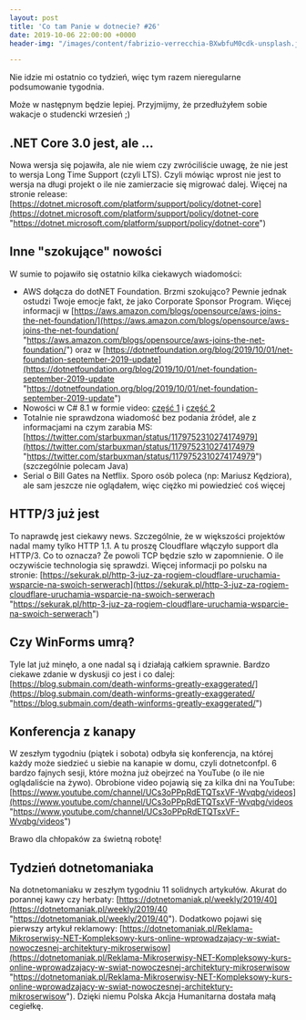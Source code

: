 ```yaml
---
layout: post
title: 'Co tam Panie w dotnecie? #26'
date: 2019-10-06 22:00:00 +0000
header-img: "/images/content/fabrizio-verrecchia-BXwbfuM0cdk-unsplash.jpg"

---
```

Nie idzie mi ostatnio co tydzień, więc tym razem nieregularne podsumowanie tygodnia.

Może w następnym będzie lepiej. Przyjmijmy, że przedłużyłem sobie wakacje o studencki wrzesień ;)

## .NET Core 3.0 jest, ale ...

Nowa wersja się pojawiła, ale nie wiem czy zwróciliście uwagę, że nie jest to wersja Long Time Support (czyli LTS). Czyli mówiąc wprost nie jest to wersja na długi projekt o ile nie zamierzacie się migrować dalej. Więcej na stronie release: [https://dotnet.microsoft.com/platform/support/policy/dotnet-core](https://dotnet.microsoft.com/platform/support/policy/dotnet-core "https://dotnet.microsoft.com/platform/support/policy/dotnet-core")

## Inne "szokujące" nowości

W sumie to pojawiło się ostatnio kilka ciekawych wiadomości:

* AWS dołącza do dotNET Foundation. Brzmi szokująco? Pewnie jednak ostudzi Twoje emocje fakt, że jako Corporate Sponsor Program. Więcej informacji w [https://aws.amazon.com/blogs/opensource/aws-joins-the-net-foundation/](https://aws.amazon.com/blogs/opensource/aws-joins-the-net-foundation/ "https://aws.amazon.com/blogs/opensource/aws-joins-the-net-foundation/") oraz w [https://dotnetfoundation.org/blog/2019/10/01/net-foundation-september-2019-update](https://dotnetfoundation.org/blog/2019/10/01/net-foundation-september-2019-update "https://dotnetfoundation.org/blog/2019/10/01/net-foundation-september-2019-update")
* Nowości w C# 8.1 w formie video: [część 1](https://www.youtube.com/watch?v=TJiLhRPgyq4) i [część 2](https://www.youtube.com/watch?v=fhf8N4004u0)
* Totalnie nie sprawdzona wiadomość bez podania źródeł, ale z informacjami na czym zarabia MS: [https://twitter.com/starbuxman/status/1179752310274174979](https://twitter.com/starbuxman/status/1179752310274174979 "https://twitter.com/starbuxman/status/1179752310274174979") (szczególnie polecam Java)
* Serial o Bill Gates na Netflix. Sporo osób poleca (np: Mariusz Kędziora), ale sam jeszcze nie oglądałem, więc ciężko mi powiedzieć coś więcej

## HTTP/3 już jest

To naprawdę jest ciekawy news. Szczególnie, że w większości projektów nadal mamy tylko HTTP 1.1. A tu proszę Cloudflare włączyło support dla HTTP/3.  Co to oznacza? Że powoli TCP będzie  szło w zapomnienie. O ile oczywiście technologia się sprawdzi. Więcej informacji po polsku na stronie: [https://sekurak.pl/http-3-juz-za-rogiem-cloudflare-uruchamia-wsparcie-na-swoich-serwerach](https://sekurak.pl/http-3-juz-za-rogiem-cloudflare-uruchamia-wsparcie-na-swoich-serwerach "https://sekurak.pl/http-3-juz-za-rogiem-cloudflare-uruchamia-wsparcie-na-swoich-serwerach")

## Czy WinForms umrą?

Tyle lat już minęło, a one nadal są i działają całkiem sprawnie. Bardzo ciekawe zdanie w dyskusji co jest i co dalej: [https://blog.submain.com/death-winforms-greatly-exaggerated/](https://blog.submain.com/death-winforms-greatly-exaggerated/ "https://blog.submain.com/death-winforms-greatly-exaggerated/")

## Konferencja z kanapy

W zeszłym tygodniu (piątek i sobota) odbyła się konferencja, na której każdy może siedzieć u siebie na kanapie w domu, czyli dotnetconfpl. 6 bardzo fajnych sesji, które można już obejrzeć na YouTube (o ile nie oglądaliście na żywo). Obrobione video pojawią się za kilka dni na YouTube: [https://www.youtube.com/channel/UCs3oPPpRdETQTsxVF-Wvqbg/videos](https://www.youtube.com/channel/UCs3oPPpRdETQTsxVF-Wvqbg/videos "https://www.youtube.com/channel/UCs3oPPpRdETQTsxVF-Wvqbg/videos")

Brawo dla chłopaków za świetną robotę!

## Tydzień dotnetomaniaka

Na dotnetomaniaku w zeszłym tygodniu 11 solidnych artykułów. Akurat do porannej kawy czy herbaty: [https://dotnetomaniak.pl/weekly/2019/40](https://dotnetomaniak.pl/weekly/2019/40 "https://dotnetomaniak.pl/weekly/2019/40"). Dodatkowo pojawi się pierwszy artykuł reklamowy: [https://dotnetomaniak.pl/Reklama-Mikroserwisy-NET-Kompleksowy-kurs-online-wprowadzajacy-w-swiat-nowoczesnej-architektury-mikroserwisow](https://dotnetomaniak.pl/Reklama-Mikroserwisy-NET-Kompleksowy-kurs-online-wprowadzajacy-w-swiat-nowoczesnej-architektury-mikroserwisow "https://dotnetomaniak.pl/Reklama-Mikroserwisy-NET-Kompleksowy-kurs-online-wprowadzajacy-w-swiat-nowoczesnej-architektury-mikroserwisow"). Dzięki niemu Polska Akcja Humanitarna dostała małą cegiełkę. 